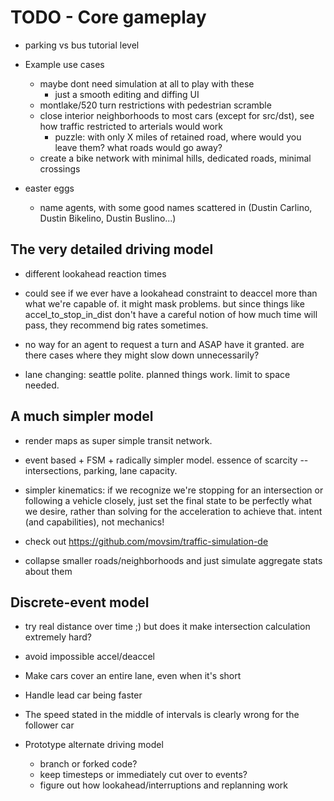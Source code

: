 # TODO - Core gameplay

- parking vs bus tutorial level



- Example use cases
	- maybe dont need simulation at all to play with these
		- just a smooth editing and diffing UI
	- montlake/520 turn restrictions with pedestrian scramble
	- close interior neighborhoods to most cars (except for src/dst), see how traffic restricted to arterials would work
		- puzzle: with only X miles of retained road, where would you leave them? what roads would go away?
	- create a bike network with minimal hills, dedicated roads, minimal crossings

- easter eggs
	- name agents, with some good names scattered in (Dustin Carlino, Dustin Bikelino, Dustin Buslino...)


## The very detailed driving model

- different lookahead reaction times
- could see if we ever have a lookahead constraint to deaccel more than what
  we're capable of. it might mask problems. but since things like
  accel_to_stop_in_dist don't have a careful notion of how much time will pass,
  they recommend big rates sometimes.
- no way for an agent to request a turn and ASAP have it granted. are there cases where they might slow down unnecessarily?

- lane changing: seattle polite. planned things work. limit to space needed.

## A much simpler model

- render maps as super simple transit network.

- event based + FSM + radically simpler model. essence of scarcity -- intersections, parking, lane capacity.
- simpler kinematics: if we recognize we're stopping for an
  intersection or following a vehicle closely, just set the
  final state to be perfectly what we desire, rather than
  solving for the acceleration to achieve that.
  intent (and capabilities), not mechanics!
- check out https://github.com/movsim/traffic-simulation-de

- collapse smaller roads/neighborhoods and just simulate aggregate stats about them

## Discrete-event model

- try real distance over time ;) but does it make intersection calculation extremely hard?
- avoid impossible accel/deaccel
- Make cars cover an entire lane, even when it's short
- Handle lead car being faster
- The speed stated in the middle of intervals is clearly wrong for the follower car

- Prototype alternate driving model
	- branch or forked code?
	- keep timesteps or immediately cut over to events?
	- figure out how lookahead/interruptions and replanning work
